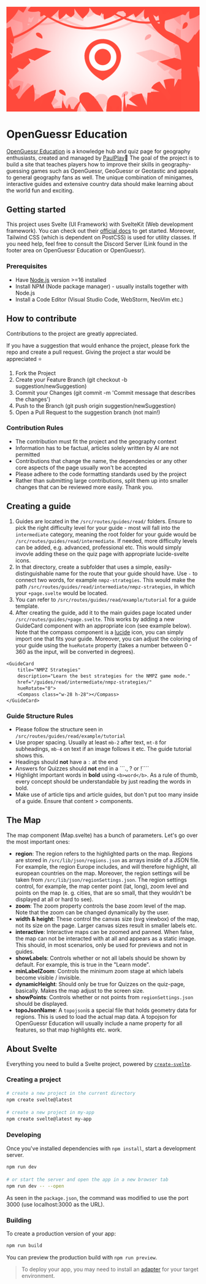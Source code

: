 ![OpenGuessr Education cover image](src/lib/assets/openguessr_jungle_adventure.png?raw=true)

# OpenGuessr Education
[OpenGuessr Education](https://education.openguessr.com) is a knowledge hub and quiz page for geography enthusiasts, created and managed by [PaulPlay](https://paulplay.studio)👋 The goal of the project is to build a site that teaches players how to improve their skills in geography-guessing games such as OpenGuessr, GeoGuessr or Geotastic and appeals to general geography fans as well.
The unique combination of minigames, interactive guides and extensive country data should make learning about the world fun and exciting.

## Getting started
This project uses Svelte (UI Framework) with SvelteKit (Web development framework). You can check out their [official docs](https://svelte.dev/) to get started.
Moreover, Tailwind CSS (which is dependent on PostCSS) is used for utility classes. If you need help, feel free to consult the Discord Server (Link found in the footer area on OpenGuessr Education or OpenGuessr).

### Prerequisites

+ Have [Node.js](https://nodejs.org/en/download/package-manager) version >=16 installed
+ Install NPM (Node package manager) - usually installs together with Node.js
+ Install a Code Editor (Visual Studio Code, WebStorm, NeoVim etc.)

## How to contribute
Contributions to the project are greatly appreciated.

If you have a suggestion that would enhance the project, please fork the repo and create a pull request. Giving the project a star would be appreciated ⭐️

1. Fork the Project
2. Create your Feature Branch (git checkout -b suggestion/newSuggestion)
3. Commit your Changes (git commit -m 'Commit message that describes the changes')
4. Push to the Branch (git push origin suggestion/newSuggestion)
5. Open a Pull Request to the suggestion branch (not main!)

### Contribution Rules
+ The contribution must fit the project and the geography context
+ Information has to be factual, articles solely written by AI are not permitted
+ Contributions that change the name, the dependencies or any other core aspects of the page usually won't be accepted
+ Please adhere to the code formatting standards used by the project 
+ Rather than submitting large contributions, split them up into smaller changes that can be reviewed more easily. Thank you.

## Creating a guide
1. Guides are located in the ```/src/routes/guides/read/``` folders. Ensure to pick the right difficulty level for your guide - most will fall into the ```intermediate``` category, meaning the root folder for your guide would be ```/src/routes/guides/read/intermediate```. 
If needed, more difficulty levels can be added, e.g. advanced, professional etc. This would simply invovle adding these on the quiz page with appropriate lucide-svelte icons.
2. In that directory, create a subfolder that uses a simple, easily-distinguishable name for the route that your guide should have. Use ```-``` to connect two words, for example ```nmpz-strategies```. This would make the path ```/src/routes/guides/read/intermediate/nmpz-strategies```, in which your ```+page.svelte``` would be located. 
3. You can refer to ```/src/routes/guides/read/example/tutorial``` for a guide template.
4. After creating the guide, add it to the main guides page located under ```/src/routes/guides/+page.svelte```. This works by adding a new GuideCard component with an appropriate icon (see example below). Note that the compass component is a [lucide](https://lucide.dev/icons/) icon, you can simply import one that fits your guide. Moreover, you can adjust the coloring of your guide using the ```hueRotate``` property (takes a number between 0 - 360 as the input, will be converted in degrees).
```
<GuideCard
    title="NMPZ Strategies"
    description="Learn the best strategies for the NMPZ game mode."
    href="/guides/read/intermediate/nmpz-strategies/"
    hueRotate="0">
    <Compass class="w-28 h-28"></Compass>
</GuideCard>
```

### Guide Structure Rules
+ Please follow the structure seen in ```/src/routes/guides/read/example/tutorial```
+ Use proper spacing. Usually at least ```mb-2``` after text, ```mt-8``` for subheadings, ```mb-4``` on text if an image follows it etc. The guide tutorial shows this. 
+ Headings should **not** have a ```:``` at the end
+ Answers for Quizzes should **not** end in a ```., ? or !````
+ Highlight important words in **bold** using ```<b>word</b>```. As a rule of thumb, every concept should be understandable by just reading the words in bold.
+ Make use of article tips and article guides, but don't put too many inside of a guide. Ensure that content > components.

## The Map
The map component (Map.svelte) has a bunch of parameters. Let's go over the most important ones:

+ **region**: The region refers to the highlighted parts on the map. Regions are stored in ```/src/lib/json/regions.json``` as arrays inside of a JSON file. For example, the region Europe includes, and will therefore 
highlight, all european countries on the map. Moreover, the region settings will be taken from ```/src/lib/json/regionSettings.json```. The region settings control, for example, the map center point (lat, long), zoom level and 
points on the map (e. g. cities, that are so small, that they wouldn't be displayed at all or hard to see).
+ **zoom**: The zoom property controls the base zoom level of the map. Note that the zoom can be changed dynamically by the user.
+ **width & height**: These control the canvas size (svg viewbox) of the map, not its size on the page. Larger canvas sizes result in smaller labels etc.
+ **interactive**: Interactive maps can be zoomed and panned. When false, the map can not be interacted with at all and appears as a static image. This should, in most scenarios, only be used for previews and not in guides.
+ **showLabels**: Controls whether or not all labels should be shown by default. For example, this is true in the "Learn mode".
+ **minLabelZoom**: Controls the minimum zoom stage at which labels become visible / invisible.
+ **dynamicHeight**: Should only be true for Quizzes on the quiz-page, basically. Makes the map adjust to the screen size.
+ **showPoints**: Controls whether or not points from ```regionSettings.json``` should be displayed. 
+ **topoJsonName**: A ```topojson```is a special file that holds geometry data for regions. This is used to load the actual map data. A topojson for OpenGuessr Education will usually include a name property for all features, so that map highlights etc. work.

## About Svelte

Everything you need to build a Svelte project, powered by [`create-svelte`](https://github.com/sveltejs/kit/tree/main/packages/create-svelte).

### Creating a project

```bash
# create a new project in the current directory
npm create svelte@latest

# create a new project in my-app
npm create svelte@latest my-app
```

### Developing

Once you've installed dependencies with `npm install`, start a development server.

```bash
npm run dev

# or start the server and open the app in a new browser tab
npm run dev -- --open
```

As seen in the ```package.json```, the command was modified to use the port 3000 (use localhost:3000 as the URL).

### Building

To create a production version of your app:

```bash
npm run build
```

You can preview the production build with `npm run preview`.
> To deploy your app, you may need to install an [adapter](https://kit.svelte.dev/docs/adapters) for your target environment.